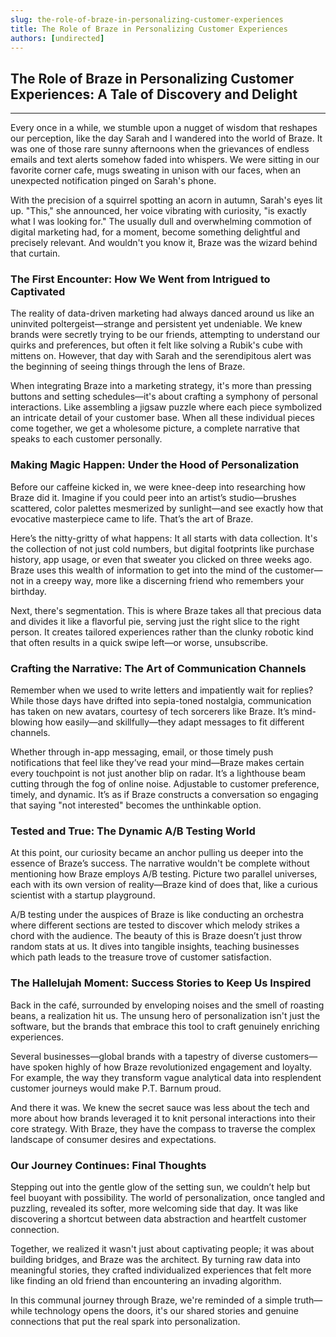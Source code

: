 ```yaml
---
slug: the-role-of-braze-in-personalizing-customer-experiences
title: The Role of Braze in Personalizing Customer Experiences
authors: [undirected]
---
```



## The Role of Braze in Personalizing Customer Experiences: A Tale of Discovery and Delight

---

Every once in a while, we stumble upon a nugget of wisdom that reshapes our perception, like the day Sarah and I wandered into the world of Braze. It was one of those rare sunny afternoons when the grievances of endless emails and text alerts somehow faded into whispers. We were sitting in our favorite corner cafe, mugs sweating in unison with our faces, when an unexpected notification pinged on Sarah's phone.

With the precision of a squirrel spotting an acorn in autumn, Sarah's eyes lit up. "This," she announced, her voice vibrating with curiosity, "is exactly what I was looking for." The usually dull and overwhelming commotion of digital marketing had, for a moment, become something delightful and precisely relevant. And wouldn't you know it, Braze was the wizard behind that curtain.

### The First Encounter: How We Went from Intrigued to Captivated

The reality of data-driven marketing had always danced around us like an uninvited poltergeist—strange and persistent yet undeniable. We knew brands were secretly trying to be our friends, attempting to understand our quirks and preferences, but often it felt like solving a Rubik's cube with mittens on. However, that day with Sarah and the serendipitous alert was the beginning of seeing things through the lens of Braze.

When integrating Braze into a marketing strategy, it's more than pressing buttons and setting schedules—it's about crafting a symphony of personal interactions. Like assembling a jigsaw puzzle where each piece symbolized an intricate detail of your customer base. When all these individual pieces come together, we get a wholesome picture, a complete narrative that speaks to each customer personally.

### Making Magic Happen: Under the Hood of Personalization

Before our caffeine kicked in, we were knee-deep into researching how Braze did it. Imagine if you could peer into an artist’s studio—brushes scattered, color palettes mesmerized by sunlight—and see exactly how that evocative masterpiece came to life. That’s the art of Braze.

Here’s the nitty-gritty of what happens: It all starts with data collection. It's the collection of not just cold numbers, but digital footprints like purchase history, app usage, or even that sweater you clicked on three weeks ago. Braze uses this wealth of information to get into the mind of the customer—not in a creepy way, more like a discerning friend who remembers your birthday.

Next, there's segmentation. This is where Braze takes all that precious data and divides it like a flavorful pie, serving just the right slice to the right person. It creates tailored experiences rather than the clunky robotic kind that often results in a quick swipe left—or worse, unsubscribe.

### Crafting the Narrative: The Art of Communication Channels

Remember when we used to write letters and impatiently wait for replies? While those days have drifted into sepia-toned nostalgia, communication has taken on new avatars, courtesy of tech sorcerers like Braze. It’s mind-blowing how easily—and skillfully—they adapt messages to fit different channels.

Whether through in-app messaging, email, or those timely push notifications that feel like they’ve read your mind—Braze makes certain every touchpoint is not just another blip on radar. It’s a lighthouse beam cutting through the fog of online noise. Adjustable to customer preference, timely, and dynamic. It’s as if Braze constructs a conversation so engaging that saying "not interested" becomes the unthinkable option.

### Tested and True: The Dynamic A/B Testing World

At this point, our curiosity became an anchor pulling us deeper into the essence of Braze’s success. The narrative wouldn't be complete without mentioning how Braze employs A/B testing. Picture two parallel universes, each with its own version of reality—Braze kind of does that, like a curious scientist with a startup playground.

A/B testing under the auspices of Braze is like conducting an orchestra where different sections are tested to discover which melody strikes a chord with the audience. The beauty of this is Braze doesn’t just throw random stats at us. It dives into tangible insights, teaching businesses which path leads to the treasure trove of customer satisfaction.

### The Hallelujah Moment: Success Stories to Keep Us Inspired

Back in the café, surrounded by enveloping noises and the smell of roasting beans, a realization hit us. The unsung hero of personalization isn't just the software, but the brands that embrace this tool to craft genuinely enriching experiences.

Several businesses—global brands with a tapestry of diverse customers—have spoken highly of how Braze revolutionized engagement and loyalty. For example, the way they transform vague analytical data into resplendent customer journeys would make P.T. Barnum proud.

And there it was. We knew the secret sauce was less about the tech and more about how brands leveraged it to knit personal interactions into their core strategy. With Braze, they have the compass to traverse the complex landscape of consumer desires and expectations.

### Our Journey Continues: Final Thoughts

Stepping out into the gentle glow of the setting sun, we couldn’t help but feel buoyant with possibility. The world of personalization, once tangled and puzzling, revealed its softer, more welcoming side that day. It was like discovering a shortcut between data abstraction and heartfelt customer connection.

Together, we realized it wasn't just about captivating people; it was about building bridges, and Braze was the architect. By turning raw data into meaningful stories, they crafted individualized experiences that felt more like finding an old friend than encountering an invading algorithm.

In this communal journey through Braze, we're reminded of a simple truth—while technology opens the doors, it's our shared stories and genuine connections that put the real spark into personalization.